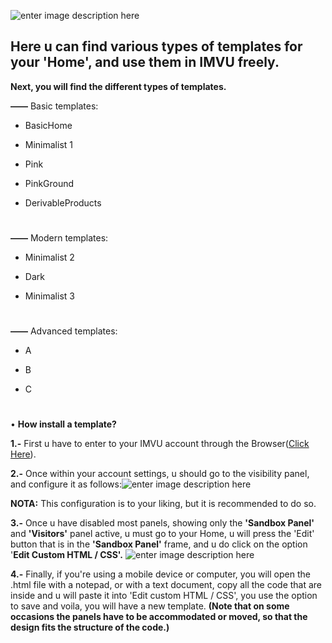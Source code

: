

![enter image description here](https://i.pinimg.com/originals/ab/0f/45/ab0f456e52f79b0c6905264ef8198eb2.png)

  

## Here u can find various types of templates for your 'Home', and use them in IMVU freely.

  

**Next, you will find the different types of templates.**

  

**——** Basic templates:

  

- BasicHome

- Minimalist 1

- Pink

- PinkGround

- DerivableProducts  
#
**——** Modern templates:

  

- Minimalist 2

- Dark

- Minimalist 3

  #

**——** Advanced templates:

  

- A

- B

- C

#

• **How install a template?**

**1.-** First u have to enter to your IMVU account through the Browser([Click Here](https://www.imvu.com/catalog/web_myaccount.php)).

**2.-** Once within your account settings, u should go to the visibility panel, and configure it as follows:![enter image description here](http://userimages-akm.imvu.com/userdata/04/83/03/80/userpics/Snap_JHTqw5YAoT1068764806.jpg)

**NOTA:** This configuration is to your liking, but it is recommended to do so.

**3.-** Once u have disabled most panels, showing only the **'Sandbox Panel'** and **'Visitors'** panel active, u must go to your Home, u will press the 'Edit' button that is in the **'Sandbox Panel'** frame, and u do click on the option '**Edit Custom HTML / CSS'.**
![enter image description here](http://userimages-akm.imvu.com/userdata/04/83/03/80/userpics/Snap_l7Algk2ds41742864529.jpg)

**4.-** Finally, if you're using a mobile device or computer, you will open the .html file with a notepad, or with a text document, copy all the code that are inside and u will paste it into 'Edit custom HTML / CSS', you use the option to save and voila, you will have a new template. **(Note that on some occasions the panels have to be accommodated or moved, so that the design fits the structure of the code.)**
